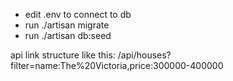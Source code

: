 - edit .env to connect to db
- run ./artisan migrate
- run ./artisan db:seed

api link structure like this: /api/houses?filter=name:The%20Victoria,price:300000-400000
